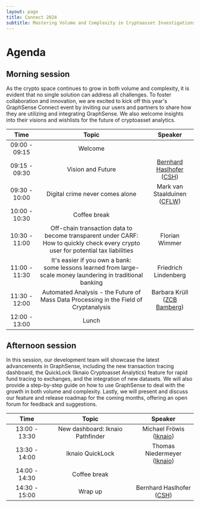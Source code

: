 ```yaml
---
layout: page
title: Connect 2024
subtitle: Mastering Volume and Complexity in Cryptoasset Investigations
---
```

# Agenda

## Morning session

As the crypto space continues to grow in both volume and complexity, it is evident that no single solution can address all challenges. To foster collaboration and innovation, we are excited to kick off this year's GraphSense Connect event by inviting our users and partners to share how they are utilizing and integrating GraphSense. We also welcome insights into their visions and wishlists for the future of cryptoasset analytics.

<div class="table-wrapper" markdown="1">

| Time          | Topic                                                                     | Speaker                               |
|:-------------:|:-------------------------------------------------------------------------:|:-------------------------------------:|
| 09:00 - 09:15 | Welcome                                                                   |                                       |
| 09:15 - 09:30 | Vision and Future                                             | [Bernhard Haslhofer](https://bernhardhaslhofer.info/)<br>([CSH](https://www.csh.ac.at/))           |
| 09:30 - 10:00 | Digital crime never comes alone | Mark van Staalduinen<br>([CFLW](https://cflw.com/))        |
| 10:00 - 10:30 | Coffee break                                                              |                                       |
| 10:30 - 11:00 | Off-chain transaction data to become transparent under CARF:<br>How to quickly check every crypto user for potential tax liabilities | Florian Wimmer                                  |
| 11:00 - 11:30 | It's easier if you own a bank:<br>some lessons learned from large-scale money laundering in traditional banking | Friedrich Lindenberg |
| 11:30 - 12:00 | Automated Analysis - the Future of Mass Data Processing in the Field of Cryptanalysis | Barbara Krüll<br>([ZCB Bamberg](https://www.justiz.bayern.de/gerichte-und-behoerden/generalstaatsanwaltschaft/bamberg/spezial_1.php))        |
| 12:00 - 13:00 | Lunch                                                       |                                       |

</div>


## Afternoon session 

In this session, our development team will showcase the latest advancements in GraphSense, including the new transaction tracing dashboard, the QuickLock (Iknaio Cryptoasset Analytics) feature for rapid fund tracing to exchanges, and the integration of new datasets. We will also provide a step-by-step guide on how to use GraphSense to deal with the growth in both volume and complexity. Lastly, we will present and discuss our feature and release roadmap for the coming months, offering an open forum for feedback and suggestions.


<div class="table-wrapper" markdown="1">

| Time          | Topic                                               | Speaker            |
|:-------------:|:---------------------------------------------------:|:------------------:|
| 13:00 - 13:30 | New dashboard: Iknaio Pathfinder           | Michael Fröwis<br>([Iknaio](https://www.ikna.io/))|
| 13:30 - 14:00 | Iknaio QuickLock | Thomas Niedermeyer<br>([Iknaio](https://www.ikna.io/))     |
| 14:00 - 14:30 | Coffee break                                        |                    |
| 14:30 - 15:00 | Wrap up                | Bernhard Haslhofer<br>([CSH](https://www.csh.ac.at/)) |

</div>
